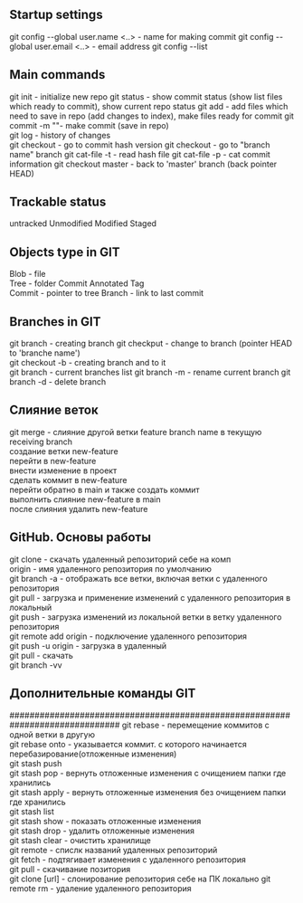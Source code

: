 ## Startup settings
git config --global user.name <..> - name for making commit 
git config --global user.email <..> - email address
git config --list  

## Main commands
git init - initialize new repo
git status - show commit status (show list files which ready to commit), show current repo status
git add <files> - add files which need to save in repo (add changes to index), make files ready for commit
git commit -m "<message>"- make commit (save in repo)  
git log - history of changes  
git checkout <commit hash>- go to commit hash version
git checkout <branch name> - go to "branch name" branch
git cat-file -t <hash> - read hash file
git cat-file -p <hash> - cat commit information
git checkout master - back to 'master' branch (back pointer HEAD)  

## Trackable status
untracked
Unmodified
Modified
Staged

## Objects type in GIT

Blob - file  
Tree - folder
Commit 
Annotated Tag  
Commit - pointer to tree 
Branch - link to last commit  

## Branches in GIT

git branch <branch name> - creating branch 
git checkput <branch name> - change to branch (pointer HEAD to 'branche name')  
git checkout -b <branch name> - creating branch and to it  
git branch - current branches list
git branch -m <new branch name> - rename current branch
git branch -d <branch name> - delete branch

## Cлияние веток

git merge <feature branch name> - слияние другой ветки feature branch name в текущую receiving branch  
создание ветки new-feature  
перейти в new-feature  
внести изменение в проект  
сделать коммит в new-feature  
перейти обратно в main и также создать коммит  
выполнить слияние new-feature в main  
после слияния удалить new-feature  

## GitHub. Основы работы
git clone <url> - скачать удаленный репозиторий себе на комп  
origin - имя удаленного репозитория по умолчанию  
git branch -a - отображать все ветки, включая ветки с удаленного репозитория  
git pull - загрузка и применение изменений с удаленного репозитория в локальный  
git push - загрузка изменений из локальной ветки в ветку удаленного репозитория  
git remote add origin <url> - подключение удаленного репозитория  
git push -u origin <branch> - загрузка в удаленный  
git pull - скачать  
git branch -vv  

## Дополнительные команды GIT
##############################################################################
git rebase - перемещение коммитов с одной ветки в другую  
git rebase onto - указывается коммит. с которого начинается перебазирование(отложенные изменения)  
git stash push  
git stash pop - вернуть отложенные изменения с очищением папки где хранились  
git stash apply - вернуть отложенные изменения без очищением папки где хранились  
git stash list  
git stash show - показать отложенные изменения  
git stash drop - удалить отложенные изменения  
git stash clear - очистить хранилище  
git remote - спислк названий удаленных репозиторий  
git fetch - подтягивает изменения с удаленного репозитория  
git pull - скачивание позитория  
git clone [url] - слонирование репозитория себе на ПК локально 
git remote rm <name> - удаление удаленного репозитория  
